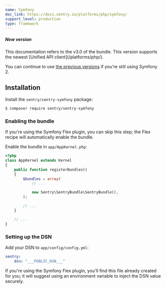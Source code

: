 ```yaml
---
name: Symfony
doc_link: https://docs.sentry.io/platforms/php/symfony/
support_level: production
type: framework
---
```

<div class="alert alert-warning" role="alert"><h5 class="no_toc">New version</h5><div class="alert-body content-flush-bottom">
This documentation refers to the v3.0 of the bundle. This version supports the newest [Unified API client](/platforms/php/).

You can continue to use [the previous versions](/clients/php/integrations/#symfony-2) if you're still using Symfony 2.
</div>
</div>


## Installation

Install the `sentry/sentry-symfony` package:

```bash
$ composer require sentry/sentry-symfony
```

### Enabling the bundle

<div class="alert" role="alert"><div class="alert-body content-flush-bottom">If you're using the Symfony Flex plugin, you can skip this step; the Flex recipe will automatically enable the bundle.</div>
</div>

Enable the bundle in `app/AppKernel.php`:

```php
<?php
class AppKernel extends Kernel
{
    public function registerBundles()
    {
        $bundles = array(
            // ...

            new Sentry\SentryBundle\SentryBundle(),
        );

        // ...
    }

    // ...
}
```

### Setting up the DSN
Add your DSN to `app/config/config.yml`:

```yaml
sentry:
    dsn: "___PUBLIC_DSN___"
```

If you're using the Symfony Flex plugin, you'll find this file already created for you; it will suggest using an environment variable to inject the DSN value securely.

